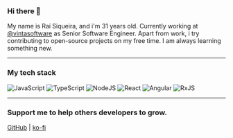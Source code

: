 ### Hi there 👋

My name is Raí Siqueira, and i'm 31 years old. Currently working at [@vintasoftware](https://github.com/vintasoftware) as Senior Software Engineer. Apart from work, i try contributing to open-source projects on my free time. I am always learning something new.

---

### My tech stack

![JavaScript](https://img.shields.io/badge/-JavaScript-F7DF1E?logo=javascript&logoColor=white&style=flat) ![TypeScript](https://img.shields.io/badge/-TypeScript-3178C6?logo=typescript&logoColor=white&style=flat) ![NodeJS](https://img.shields.io/badge/-NodeJS-339933?logo=node.js&logoColor=white&style=flat) ![React](https://img.shields.io/badge/-ReactJs-61DAFB?logo=react&logoColor=white&style=flat) ![Angular](https://img.shields.io/badge/-Angular-DD0031?logo=angular&style=flat) ![RxJS](https://img.shields.io/badge/-RxJS-B7178C?logo=reactivex&style=flat)

---

### Support me to help others developers to grow.

[GitHub](https://github.com/sponsors/raisiqueira/) | [ko-fi](https://ko-fi.com/F1F81O05R)
